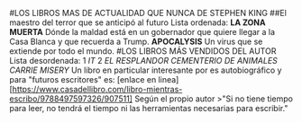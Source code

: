 
#LOS LIBROS MAS DE ACTUALIDAD QUE NUNCA DE STEPHEN KING
##El maestro del terror que se anticipó al futuro
Lista ordenada:
**LA ZONA MUERTA** Dónde la maldad está en un gobernador que quiere llegar a la Casa Blanca y que recuerda a Trump.
**APOCALYSIS** Un virus que se extiende por todo el mundo.
#LOS LIBROS MÁS VENDIDOS DEL AUTOR
Lista desordenada:
1 *IT*
2 *EL RESPLANDOR*
*CEMENTERIO DE ANIMALES*
*CARRIE*
*MISERY*
Un libro en particular interesante por es autobiográfico y para "futuros escritores" es: [enlace en linea][https://www.casadellibro.com/libro-mientras-escribo/9788497597326/907511] 
Según el propio autor >"Si no tiene tiempo para leer, no tendrá el tiempo
ni las herramientas necesarias para escribir." 
